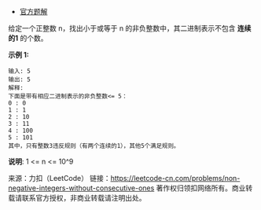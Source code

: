 * [官方题解](https://leetcode-cn.com/problems/non-negative-integers-without-consecutive-ones/solution/bu-han-lian-xu-1de-fei-fu-zheng-shu-by-leetcode/)

给定一个正整数 n，找出小于或等于 n 的非负整数中，其二进制表示不包含 **连续的1** 的个数。

**示例 1:**
```
输入: 5
输出: 5
解释: 
下面是带有相应二进制表示的非负整数<= 5：
0 : 0
1 : 1
2 : 10
3 : 11
4 : 100
5 : 101
其中，只有整数3违反规则（有两个连续的1），其他5个满足规则。
```
**说明**: 1 <= n <= 10^9

来源：力扣（LeetCode）
链接：https://leetcode-cn.com/problems/non-negative-integers-without-consecutive-ones
著作权归领扣网络所有。商业转载请联系官方授权，非商业转载请注明出处。
